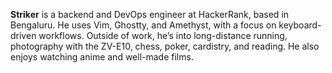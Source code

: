 **Striker** is a backend and DevOps engineer at HackerRank, based in Bengaluru. He uses Vim, Ghostty, and Amethyst, with a focus on keyboard-driven workflows. Outside of work, he’s into long-distance running, photography with the ZV-E10, chess, poker, cardistry, and reading. He also enjoys watching anime and well-made films.
